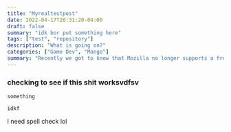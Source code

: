 ```yaml
---
title: "Myrealtestpost"
date: 2022-04-17T20:31:20-04:00
draft: false
summary: "idk bor put something here"
tags: ["test", "repository"]
description: "What is going on?"
categories: ["Game Dev", "Mango"]
summary: "Recently we got to know that Mozilla no longer supports a free internet. Their browser, Firefox, collects a lot of telemetry by default. Since using Chromium based browsers is not really an alternative (There shouldn't be a single browser engine dictating web standarts! :eyes:), a better solution had to be found!"
---
```

<h3> checking to see if this shit worksvdfsv </h3>

```
something
```
    idkf 
    


I need spell check lol
